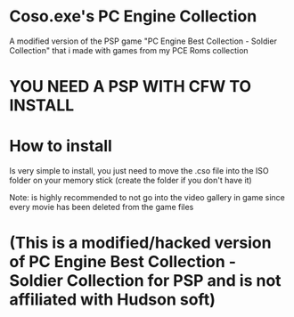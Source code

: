 # Coso.exe's PC Engine Collection
A modified version of the PSP game "PC Engine Best Collection - Soldier Collection" that i made with games from my PCE Roms collection

# YOU NEED A PSP WITH CFW TO INSTALL

# How to install
Is very simple to install, you just need to move the .cso file into the ISO folder on your memory stick (create the folder if you don't have it)

Note: is highly recommended to not go into the video gallery in game since every movie has been deleted from the game files

# (This is a modified/hacked version of PC Engine Best Collection - Soldier Collection for PSP and is not affiliated with Hudson soft)